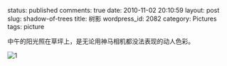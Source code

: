 status: published
comments: true
date: 2010-11-02 20:10:59
layout: post
slug: shadow-of-trees
title: 树影
wordpress_id: 2082
category: Pictures
tags: picture

中午的阳光照在草坪上，是无论用神马相机都没法表现的动人色彩。

![1](https://lh6.googleusercontent.com/-1njCF7smCtE/Tg6jYdeqp5I/AAAAAAAAGjo/E08iiEQWkYs/s800/IMG_20101102_092700.jpg)
